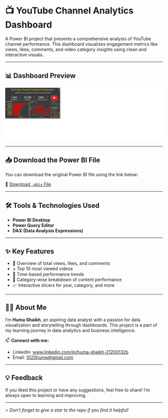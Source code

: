 # 📺 YouTube Channel Analytics Dashboard

A Power BI project that presents a comprehensive analysis of YouTube channel performance. This dashboard visualizes engagement metrics like views, likes, comments, and video category insights using clean and interactive visuals.

---

## 📊 Dashboard Preview

![Dashboard Preview](https://github.com/huma1020/youtube-channel-analytics-dashboard/blob/main/PNG%20Picture.png?raw=true)

---

## 📥 Download the Power BI File

You can download the original Power BI file using the link below:

🔗 [Download `.pbix` File](https://github.com/huma1020/youtube-channel-analytics-dashboard/blob/main/resume%20projet.pbix?raw=true)

---

## 🛠 Tools & Technologies Used

- **Power BI Desktop**
- **Power Query Editor**
- **DAX (Data Analysis Expressions)**

---

## ✨ Key Features

- 📌 Overview of total views, likes, and comments  
- 🔝 Top 10 most viewed videos  
- 📅 Time-based performance trends  
- 📂 Category-wise breakdown of content performance  
- 📈 Interactive slicers for year, category, and more  

---

## 🙋‍♀️ About Me

I’m **Huma Shaikh**, an aspiring data analyst with a passion for data visualization and storytelling through dashboards. This project is a part of my learning journey in data analytics and business intelligence.

📫 **Connect with me:**  
- LinkedIn: www.linkedin.com/in/huma-shaikh-21200132b
- Email: 1020huma@gmail.com

---

## 💡 Feedback

If you liked this project or have any suggestions, feel free to share! I’m always open to learning and improving.

---

⭐ *Don’t forget to give a star to the repo if you find it helpful!*
